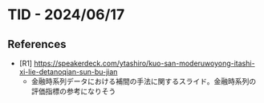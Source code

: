 # TID - 2024/06/17
<!--
## Learnings
- 
- 
-->



<!--
## Reflections & Insights
- 
- 
-->

<!--
## Plans for Tomorrow
- 
- 
-->

## References
- [R1] https://speakerdeck.com/ytashiro/kuo-san-moderuwoyong-itashi-xi-lie-detanoqian-sun-bu-jian
  - 金融時系列データにおける補間の手法に関するスライド。金融時系列の評価指標の参考になりそう
